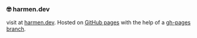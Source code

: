 ### 🤓 harmen.dev

visit at [harmen.dev](https://harmen.dev). Hosted on [GitHub pages](https://docs.github.com/en/pages/configuring-a-custom-domain-for-your-github-pages-site/managing-a-custom-domain-for-your-github-pages-site) with the help of a [gh-pages branch](https://gist.github.com/cobyism/4730490).
